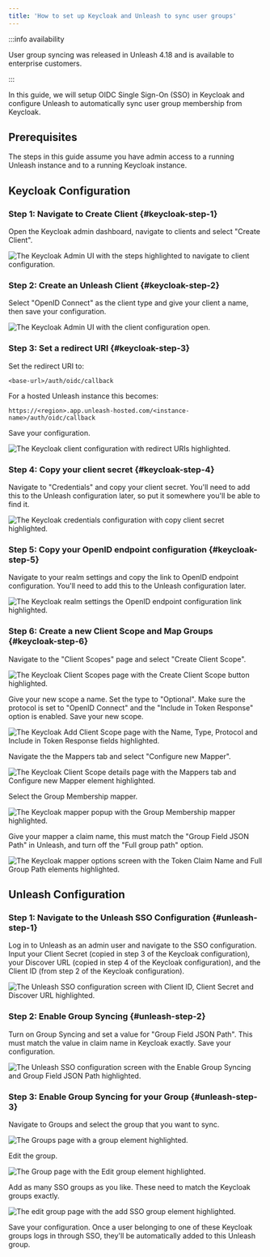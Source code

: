 ```yaml
---
title: 'How to set up Keycloak and Unleash to sync user groups'
---
```


:::info availability

User group syncing was released in Unleash 4.18 and is available to enterprise customers.

:::

In this guide, we will setup OIDC Single Sign-On (SSO) in Keycloak and configure Unleash to automatically sync user group membership from Keycloak.

## Prerequisites
The steps in this guide assume you have admin access to a running Unleash instance and to a running Keycloak instance.

## Keycloak Configuration

### Step 1: Navigate to Create Client {#keycloak-step-1}

Open the Keycloak admin dashboard, navigate to clients and select "Create Client".

![The Keycloak Admin UI with the steps highlighted to navigate to client configuration.](/img/setup-keycloak-sync-1.png)


### Step 2: Create an Unleash Client {#keycloak-step-2}

Select "OpenID Connect" as the client type and give your client a name, then save your configuration.

![The Keycloak Admin UI with the client configuration open.](/img/setup-keycloak-sync-2.png)

### Step 3: Set a redirect URI {#keycloak-step-3}

Set the redirect URI to:

`<base-url>/auth/oidc/callback`

For a hosted Unleash instance this becomes:

`https://<region>.app.unleash-hosted.com/<instance-name>/auth/oidc/callback`

Save your configuration.

![The Keycloak client configuration with redirect URIs highlighted.](/img/setup-keycloak-sync-3.png)

### Step 4: Copy your client secret {#keycloak-step-4}

Navigate to "Credentials" and copy your client secret. You'll need to add this to the Unleash configuration later, so put it somewhere you'll be able to find it.

![The Keycloak credentials configuration with copy client secret highlighted.](/img/setup-keycloak-sync-4.png)

### Step 5: Copy your OpenID endpoint configuration {#keycloak-step-5}

Navigate to your realm settings and copy the link to OpenID endpoint configuration. You'll need to add this to the Unleash configuration later.

![The Keycloak realm settings the OpenID endpoint configuration link highlighted.](/img/setup-keycloak-sync-5.png)

### Step 6: Create a new Client Scope and Map Groups {#keycloak-step-6}

Navigate to the "Client Scopes" page and select "Create Client Scope".

![The Keycloak Client Scopes page with the Create Client Scope button highlighted.](/img/setup-keycloak-sync-6.png)

Give your new scope a name. Set the type to "Optional". Make sure the protocol is set to "OpenID Connect" and the "Include in Token Response" option is enabled. Save your new scope.

![The Keycloak Add Client Scope page with the Name, Type, Protocol and Include in Token Response fields highlighted.](/img/setup-keycloak-sync-7.png)

Navigate the the Mappers tab and select "Configure new Mapper".

![The Keycloak Client Scope details page with the Mappers tab and Configure new Mapper element highlighted.](/img/setup-keycloak-sync-8.png)

Select the Group Membership mapper.

![The Keycloak mapper popup with the Group Membership mapper highlighted.](/img/setup-keycloak-sync-9.png)

Give your mapper a claim name, this must match the "Group Field JSON Path" in Unleash, and turn off the "Full group path" option.

![The Keycloak mapper options screen with the Token Claim Name and Full Group Path elements highlighted.](/img/setup-keycloak-sync-10.png)


## Unleash Configuration

### Step 1: Navigate to the Unleash SSO Configuration {#unleash-step-1}

Log in to Unleash as an admin user and navigate to the SSO configuration. Input your Client Secret (copied in step 3 of the Keycloak configuration), your Discover URL (copied in step 4  of the Keycloak configuration), and the Client ID (from step 2 of the Keycloak configuration).

![The Unleash SSO configuration screen with Client ID, Client Secret and Discover URL highlighted.](/img/setup-keycloak-sync-11.png)

### Step 2: Enable Group Syncing {#unleash-step-2}

Turn on Group Syncing and set a value for "Group Field JSON Path". This must match the value in claim name in Keycloak exactly. Save your configuration.

![The Unleash SSO configuration screen with the Enable Group Syncing and Group Field JSON Path highlighted.](/img/setup-keycloak-sync-12.png)

### Step 3: Enable Group Syncing for your Group {#unleash-step-3}

Navigate to Groups and select the group that you want to sync.

![The Groups page with a group element highlighted.](/img/setup-keycloak-sync-13.png)

Edit the group.

![The Group page with the Edit group element highlighted.](/img/setup-keycloak-sync-14.png)

Add as many SSO groups as you like. These need to match the Keycloak groups exactly.

![The edit group page with the add SSO group element highlighted.](/img/setup-keycloak-sync-15.png)

Save your configuration. Once a user belonging to one of these Keycloak groups logs in through SSO, they'll be automatically added to this Unleash group.
